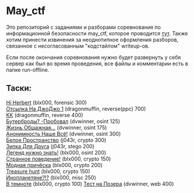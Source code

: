 # May_ctf

Это репозиторий с заданиями и разборами соревнования по информационной безопасности may_ctf, которое проводится [тут](https://ctfmay.sch9.ru/). 
Также хотим принести извинения за неоднотипное оформления разборов, связанное с несогласованным "кодстайлом" writeup-ов.

Если после окончания соревнования нужно будет развернуть у себя сервер как был во время проведения, все файлы и комментарии есть в папке run-offline.

## Таски:

[Hi Herbert](tasks/Hi%20Herbert/) (blx000, forensic 300)   
[Отсылка На ДжоДжо 1](tasks/jojo1/) (dragonmuffin, reverse(ppc) 700)   
[KK](tasks/kk/) (dragonmuffin, reverse 400)   
[Бутерброды? -Пробовал](tasks/Бутерброды%3F%20-Пробовал/) (dvwinner, osint 125)   
[Жизнь Общажная...](tasks/Жизнь%20Общажная.../) (dvwinner, osint 175)   
[Анонимность Наше Всё!](tasks/Анонимность%20Наше%20Всё%21/) (dvwinner, osint 300)   
[Белое Пространство](tasks/Белое%20Пространство/) (j043r, crypto 300)   
[Зипка Для Друга](tasks/Зипка%20Для%20Друга/) (j043r, stego 200)   
[Легенд нужно знать!](tasks/Легенд%20нужно%20знать%21/) (blx000, osint 200)   
[Странное поведение!](tasks/Странное%20поведение/) (blx000, crypto 150)    
[Модная причёска](tasks/Модная%20причёска/) (blx000, crypto 200)    
[Treasure hunt](tasks/Treasure%20hunt/) (blx000, crypto 150)    
[Инопланетяне?!?](tasks/Инопланетяне%3F%21%3F/) (blx000, misc 250)  
[В темноте](tasks/В%20темноте/) (blx000, crypto 100)
[Тест на Позера](tasks/Тест%20на%20Позера/) (dvwinner, web 400)